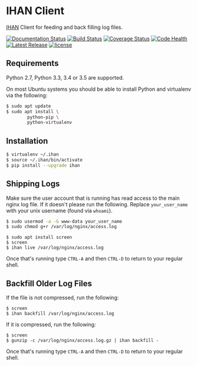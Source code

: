 # IHAN Client

[IHAN](https://www.ihan.ee/) Client for feeding and back filling log files.

[![Documentation Status](https://readthedocs.org/projects/ihan/badge/?version=latest)](http://ihan.readthedocs.io/en/latest/)
[![Build Status](https://travis-ci.org/marklit/ihan.svg?branch=master)](https://travis-ci.org/marklit/whois)
[![Coverage Status](https://coveralls.io/repos/marklit/ihan/badge.png)](https://coveralls.io/r/marklit/whois)
[![Code Health](https://landscape.io/github/marklit/ihan/master/landscape.svg?style=flat)](https://landscape.io/github/marklit/ihan/master)
[![Latest Release](https://img.shields.io/pypi/v/ihan.svg)](https://pypi.python.org/pypi/ihan)
[![license](http://img.shields.io/badge/license-MIT-red.svg?style=flat)](http://opensource.org/licenses/MIT)

## Requirements

Python 2.7, Python 3.3, 3.4 or 3.5 are supported.

On most Ubuntu systems you should be able to install Python and virtualenv via the following:

```bash
$ sudo apt update
$ sudo apt install \
        python-pip \
        python-virtualenv
```

## Installation

```bash
$ virtualenv ~/.ihan
$ source ~/.ihan/bin/activate
$ pip install --upgrade ihan
```

## Shipping Logs

Make sure the user account that is running has read access to the main nginx log file. If it doesn't please run the following. Replace ``your_user_name`` with your unix username (found via ``whoami``).

```bash
$ sudo usermod -a -G www-data your_user_name
$ sudo chmod g+r /var/log/nginx/access.log
```

```
$ sudo apt install screen
$ screen
$ ihan live /var/log/nginx/access.log
```

Once that's running type ``CTRL-A`` and then ``CTRL-D`` to return to your regular shell.

## Backfill Older Log Files

If the file is not compressed, run the following:

```
$ screen
$ ihan backfill /var/log/nginx/access.log
```

If it is compressed, run the following:

```
$ screen
$ gunzip -c /var/log/nginx/access.log.gz | ihan backfill -
```

Once that's running type ``CTRL-A`` and then ``CTRL-D`` to return to your regular shell.